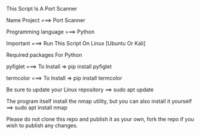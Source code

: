 This Script Is A Port Scanner

Name Project ===> Port Scanner

Programming language ===> Python

Important ===> Run This Script On Linux [Ubuntu Or Kali]


Required packages For Python

pyfiglet  ===> To Install => pip install pyfiglet 

termcolor ===> To Install => pip install termcolor

Be sure to update your Linux repository ==> 
sudo apt update 

The program itself install the nmap utility, but you can also install it yourself  ==> 
sudo apt install nmap 

Please do not clone this repo and publish it as your own, fork the repo if you wish to publish any changes.
